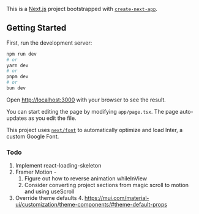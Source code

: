 This is a [Next.js](https://nextjs.org/) project bootstrapped with [`create-next-app`](https://github.com/vercel/next.js/tree/canary/packages/create-next-app).

## Getting Started

First, run the development server:

```bash
npm run dev
# or
yarn dev
# or
pnpm dev
# or
bun dev
```

Open [http://localhost:3000](http://localhost:3000) with your browser to see the result.

You can start editing the page by modifying `app/page.tsx`. The page auto-updates as you edit the file.

This project uses [`next/font`](https://nextjs.org/docs/basic-features/font-optimization) to automatically optimize and load Inter, a custom Google Font.

### Todo
1. Implement react-loading-skeleton
2. Framer Motion - 
   1. Figure out how to reverse animation whileInView 
   2. Consider converting project sections from magic scroll to motion and using useScroll
3. Override theme defaults
   4. https://mui.com/material-ui/customization/theme-components/#theme-default-props
